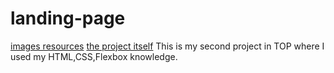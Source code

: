 # landing-page
[images resources](https://pixabay.com)
[the project itself](https://earnest-sprite-7e04ec.netlify.app/)
This is my second project in TOP where I used my HTML,CSS,Flexbox knowledge.